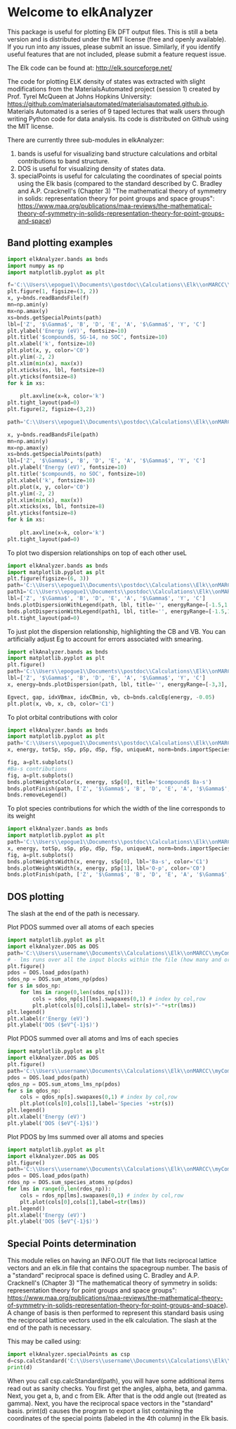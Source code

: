 # Welcome to elkAnalyzer

This package is useful for plotting Elk DFT output files. This is still a beta version and is distributed under the MIT license (free and openly available). 
If you run into any issues, please submit an issue. Similarly, if you identify useful features that are not included, please submit a feature request issue.

The Elk code can be found at: http://elk.sourceforge.net/

The code for plotting ELK density of states was extracted with slight modifications from the MaterialsAutomated project (session 1)
created by Prof. Tyrel McQueen at Johns Hopkins University: https://github.com/materialsautomated/materialsautomated.github.io. 
Materials Automated is a series of 9 taped lectures that walk users through writing Python code for data analysis. Its code is distributed
on Github using the MIT license.

There are currently three sub-modules in elkAnalyzer:
1. bands is useful for visualizing band structure calculations and orbital contributions to band structure.
2. DOS is useful for visualizing density of states data.
3. specialPoints is useful for calculating the coordinates of special points using the Elk basis (compared to the standard described by C. Bradley and A.P. Cracknell's (Chapter 3) "The mathematical theory of symmetry in solids: representation theory for point groups and space groups": https://www.maa.org/publications/maa-reviews/the-mathematical-theory-of-symmetry-in-solids-representation-theory-for-point-groups-and-space)

## Band plotting examples
```python
import elkAnalyzer.bands as bnds
import numpy as np
import matplotlib.pyplot as plt

f='C:\\Users\\epogue1\\Documents\\postdoc\\Calculations\\Elk\\onMARCC\\f1\\'
plt.figure(1, figsize=(3, 2))
x, y=bnds.readBandsFile(f)
mn=np.amin(y)
mx=np.amax(y)
xs=bnds.getSpecialPoints(path)
lbl=['Z', '$\Gamma$', 'B', 'D', 'E', 'A', '$\Gamma$', 'Y', 'C']
plt.ylabel('Energy (eV)', fontsize=10)
plt.title('$compound$, SG-14, no SOC', fontsize=10)
plt.xlabel('k', fontsize=10)
plt.plot(x, y, color='C0')
plt.ylim(-2, 2)
plt.xlim(min(x), max(x))
plt.xticks(xs, lbl, fontsize=8)
plt.yticks(fontsize=8)
for k in xs:
    
    plt.axvline(x=k, color='k')
plt.tight_layout(pad=0)        
plt.figure(2, figsize=(3,2))      

path='C:\\Users\\epogue1\\Documents\\postdoc\\Calculations\\Elk\\onMARCC\\compound\\'

x, y=bnds.readBandsFile(path)
mn=np.amin(y)
mx=np.amax(y)
xs=bnds.getSpecialPoints(path)
lbl=['Z', '$\Gamma$', 'B', 'D', 'E', 'A', '$\Gamma$', 'Y', 'C']
plt.ylabel('Energy (eV)', fontsize=10)
plt.title('$compound$, no SOC', fontsize=10)
plt.xlabel('k', fontsize=10)
plt.plot(x, y, color='C0')
plt.ylim(-2, 2)
plt.xlim(min(x), max(x))
plt.xticks(xs, lbl, fontsize=8)
plt.yticks(fontsize=8)
for k in xs:
    
    plt.axvline(x=k, color='k')
plt.tight_layout(pad=0)
```
To plot two dispersion relationships on top of each other useL
```python
import elkAnalyzer.bands as bnds
import matplotlib.pyplot as plt
plt.figure(figsize=(6, 3))
path='C:\\Users\\epogue1\\Documents\\postdoc\\Calculations\\Elk\\onMARCC\\compound\\'
path1='C:\\Users\\epogue1\\Documents\\postdoc\\Calculations\\Elk\\onMARCC\\compound\\wSOC\\'
lbl=['Z', '$\Gamma$', 'B', 'D', 'E', 'A', '$\Gamma$', 'Y', 'C']
bnds.plotDispersionWithLegend(path, lbl, title='', energyRange=[-1.5,1.5], figsize=(6,4), xyLblSize=10, numSize=8, alpha=0.5, label='no SOC', loc='upper right')
bnds.plotDispersionWithLegend(path1, lbl, title='', energyRange=[-1.5,1.5], figsize=(6,4), xyLblSize=10, numSize=8, color='C1', alpha=0.5, label='w/ SOC', loc='upper right')
plt.tight_layout(pad=0)
```
To just plot the dispersion relationship, highlighting the CB and VB. You can artificially adjust Eg to account for errors associated with smearing.
```python
import elkAnalyzer.bands as bnds
import matplotlib.pyplot as plt
plt.figure()
path='C:\\Users\\epogue1\\Documents\\postdoc\\Calculations\\Elk\\onMARCC\\compound\\'
lbl=['Z', '$\Gamma$', 'B', 'D', 'E', 'A', '$\Gamma$', 'Y', 'C']
x, energy=bnds.plotDispersion(path, lbl, title='', energyRange=[-3,3], figsize=(3,2), xyLblSize=10, numSize=8)

Egvect, gap, idxVBmax, idxCBmin, vb, cb=bnds.calcEg(energy, -0.05)
plt.plot(x, vb, x, cb, color='C1')
```
To plot orbital contributions with color
```python
import elkAnalyzer.bands as bnds
import matplotlib.pyplot as plt
path='C:\\Users\\epogue1\\Documents\\postdoc\\Calculations\\Elk\\onMARCC\\compound\\'
x, energy, totSp, sSp, pSp, dSp, fSp, uniqueAt, norm=bnds.importSpeciesContributions(path)

fig, a=plt.subplots()
#Ba-s contributions
fig, a=plt.subplots()
bnds.plotWeightsColor(x, energy, sSp[0], title='$compound$ Ba-s')
bnds.plotFinish(path, ['Z', '$\Gamma$', 'B', 'D', 'E', 'A', '$\Gamma$', 'Y', 'C'], energyRange=[-1.5, 1.5])
bnds.removeLegend()
```
To plot species contributions for which the width of the line corresponds to its weight
```python
import elkAnalyzer.bands as bnds
import matplotlib.pyplot as plt
path='C:\\Users\\epogue1\\Documents\\postdoc\\Calculations\\Elk\\onMARCC\\compound\\'
x, energy, totSp, sSp, pSp, dSp, fSp, uniqueAt, norm=bnds.importSpeciesContributions(path)
fig, a=plt.subplots()
bnds.plotWeightsWidth(x, energy, sSp[0], lbl='Ba-s', color='C1')
bnds.plotWeightsWidth(x, energy, pSp[1], lbl='O-p', color='C0')
bnds.plotFinish(path, ['Z', '$\Gamma$', 'B', 'D', 'E', 'A', '$\Gamma$', 'Y', 'C'], energyRange=[-1, 1])
```

## DOS plotting
The slash at the end of the path is necessary.

Plot PDOS summed over all atoms of each species
```python
import matplotlib.pyplot as plt
import elkAnalyzer.DOS as DOS
path='C:\\Users\\username\\Documents\\Calculations\\Elk\\onMARCC\\myCompound\\.'
# - lms runs over all the input blocks within the file (how many and order depends on dosmsum and dossum settings)
plt.figure()
pdos = DOS.load_pdos(path)
sdos_np = DOS.sum_atoms_np(pdos)
for s in sdos_np:
    for lms in range(0,len(sdos_np[s])):
        cols = sdos_np[s][lms].swapaxes(0,1) # index by col,row
        plt.plot(cols[0],cols[1],label= str(s)+"-"+str(lms))
plt.legend()
plt.xlabel(r'Energy (eV)')
plt.ylabel('DOS ($eV^{-1}$)')
```
Plot PDOS summed over all atoms and lms of each species
```python
import matplotlib.pyplot as plt
import elkAnalyzer.DOS as DOS
plt.figure()
path='C:\\Users\\username\\Documents\\Calculations\\Elk\\onMARCC\\myCompound\\.'
pdos = DOS.load_pdos(path)
qdos_np = DOS.sum_atoms_lms_np(pdos)
for s in qdos_np:
    cols = qdos_np[s].swapaxes(0,1) # index by col,row
    plt.plot(cols[0],cols[1],label='Species '+str(s))
plt.legend()
plt.xlabel('Energy (eV)')
plt.ylabel('DOS ($eV^{-1}$)')
```
Plot PDOS by lms summed over all atoms and species
```python
import matplotlib.pyplot as plt
import elkAnalyzer.DOS as DOS
plt.figure()
path='C:\\Users\\username\\Documents\\Calculations\\Elk\\onMARCC\\myCompound\\.'
pdos = DOS.load_pdos(path)
rdos_np = DOS.sum_species_atoms_np(pdos)
for lms in range(0,len(rdos_np)):
    cols = rdos_np[lms].swapaxes(0,1) # index by col,row
    plt.plot(cols[0],cols[1],label=str(lms))
plt.legend()
plt.xlabel('Energy (eV)')
plt.ylabel('DOS ($eV^{-1}$)')
```
## Special Points determination

This module relies on having an INFO.OUT file that lists reciprocal lattice vectors and an elk.in file that contains the spacegroup number.
The basis of a "standard" reciprocal space is defined using C. Bradley and A.P. Cracknell's (Chapter 3) "The mathematical theory of symmetry in solids: representation theory for point groups and space groups": https://www.maa.org/publications/maa-reviews/the-mathematical-theory-of-symmetry-in-solids-representation-theory-for-point-groups-and-space).
A change of basis is then performed to represent this standard basis using the reciprocal lattice vectors used in the elk calculation. The slash at the end of the path is necessary.

This may be called using:
```python
import elkAnalyzer.specialPoints as csp
d=csp.calcStandard('C:\\Users\\username\\Documents\\Calculations\\Elk\\myCompound\\')
print(d)
```
When you call csp.calcStandard(path), you will have some additional items read out as sanity checks. You first get the angles, alpha, beta, and gamma. Next, you get a, b, and c from Elk. After that is the odd angle out (treated as gamma). Next, you have the reciprocal space vectors in the "standard" basis. print(d) causes the program to export a list containing the coordinates of the special points (labeled in the 4th column) in the Elk basis.



